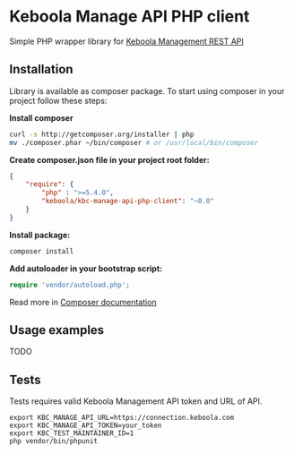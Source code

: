 # Keboola Manage API PHP client

Simple PHP wrapper library for [Keboola Management REST API](http://docs.keboolamanagementapi1.apiary.io/#)

## Installation

Library is available as composer package.
To start using composer in your project follow these steps:

**Install composer**

```bash
curl -s http://getcomposer.org/installer | php
mv ./composer.phar ~/bin/composer # or /usr/local/bin/composer
```

**Create composer.json file in your project root folder:**
```json
{
    "require": {
        "php" : ">=5.4.0",
        "keboola/kbc-manage-api-php-client": "~0.0"
    }
}
```

**Install package:**

```bash
composer install
```

**Add autoloader in your bootstrap script:**

```php
require 'vendor/autoload.php';
```

Read more in [Composer documentation](http://getcomposer.org/doc/01-basic-usage.md)

## Usage examples
TODO

## Tests
Tests requires valid Keboola Management API token and URL of API.

```
export KBC_MANAGE_API_URL=https://connection.keboola.com
export KBC_MANAGE_API_TOKEN=your_token
export KBC_TEST_MAINTAINER_ID=1
php vendor/bin/phpunit
```

